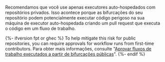 Recomendamos que você use apenas executores auto-hospedados com repositórios privados. Isso acontece porque as bifurcações do seu repositório podem potencialmente executar código perigoso na sua máquina de executor auto-hospedada criando um pull request que executa o código em um fluxo de trabalho.

{%- ifversion fpt or ghec  %}
To help mitigate this risk for public repositories, you can require approvals for workflow runs from first-time contributors. Para obter mais informações, consulte "[Aprovar fluxos de trabalho executados a partir de bifurcações públicas](/actions/managing-workflow-runs/approving-workflow-runs-from-public-forks)".
{%- endif %}
